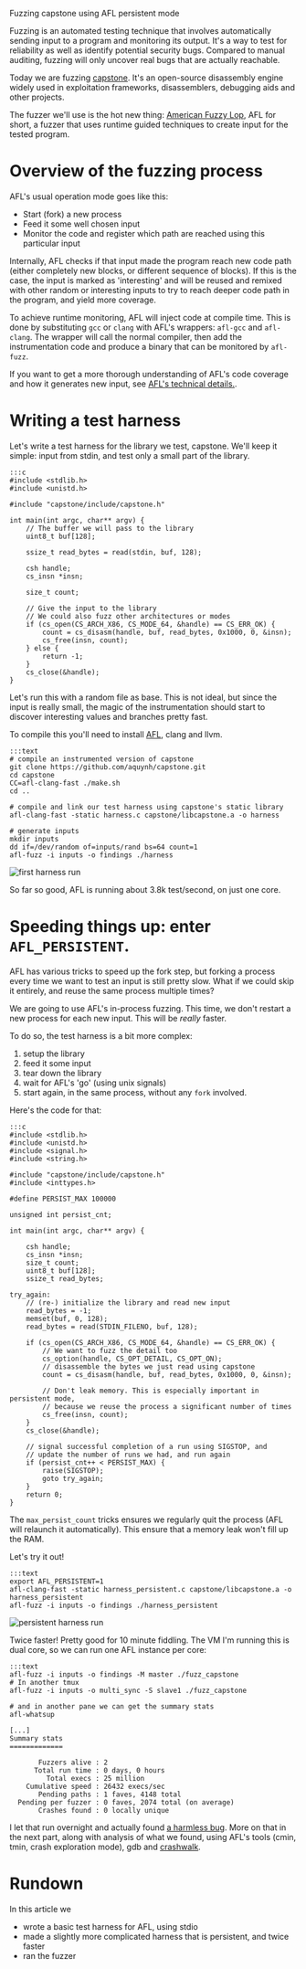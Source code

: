 Fuzzing capstone using AFL persistent mode

Fuzzing is an automated testing technique that involves automatically sending input to a program and monitoring its output. It's a way to test for reliability as well as identify potential security bugs. Compared to manual auditing, fuzzing will only uncover real bugs that are actually reachable. 

Today we are fuzzing [capstone](http://www.capstone-engine.org). It's an open-source disassembly engine widely used in exploitation frameworks, disassemblers, debugging aids and other projects.

The fuzzer we'll use is the hot new thing: [American Fuzzy Lop](https://lcamtuf.coredump.cx/afl/), AFL for short, a fuzzer that uses runtime guided techniques to create input for the tested program.


# Overview of the fuzzing process
AFL's usual operation mode goes like this:

* Start (fork) a new process
* Feed it some well chosen input
* Monitor the code and register which path are reached using this particular input

Internally, AFL checks if that input made the program reach new code path (either completely new blocks, or different sequence of blocks). If this is the case, the input is marked as 'interesting' and will be reused and remixed with other random or interesting inputs to try to reach deeper code path in the program, and yield more coverage.

To achieve runtime monitoring, AFL will inject code at compile time. This is done by substituting `gcc` or `clang` with AFL's wrappers: `afl-gcc` and `afl-clang`. The wrapper will call the normal compiler, then add the instrumentation code and produce a binary that can be monitored by `afl-fuzz`.

If you want to get a more thorough understanding of AFL's code coverage and how it generates new input, see [AFL's technical details.](http://lcamtuf.coredump.cx/afl/technical_details.txt).


# Writing a test harness
Let's write a test harness for the library we test, capstone. We'll keep it simple: input from stdin, and test only a small part of the library.


	:::c
	#include <stdlib.h>
	#include <unistd.h>
	
	#include "capstone/include/capstone.h"
	
	int main(int argc, char** argv) {
		// The buffer we will pass to the library
		uint8_t buf[128];
		
		ssize_t read_bytes = read(stdin, buf, 128);
		
		csh handle;
		cs_insn *insn;
		
		size_t count;
		
		// Give the input to the library
        // We could also fuzz other architectures or modes
		if (cs_open(CS_ARCH_X86, CS_MODE_64, &handle) == CS_ERR_OK) {
			count = cs_disasm(handle, buf, read_bytes, 0x1000, 0, &insn);
			cs_free(insn, count);
		} else {
			return -1;
		}
		cs_close(&handle);
	}


Let's run this with a random file as base. This is not ideal, but since the input is really small, the magic of the instrumentation should start to discover interesting values and branches pretty fast. 

To compile this you'll need to install [AFL](https://lcamtuf.coredump.cx/afl/), clang and llvm.

	:::text
	# compile an instrumented version of capstone
	git clone https://github.com/aquynh/capstone.git
	cd capstone
	CC=afl-clang-fast ./make.sh
	cd ..

	# compile and link our test harness using capstone's static library
	afl-clang-fast -static harness.c capstone/libcapstone.a -o harness
	
	# generate inputs
	mkdir inputs
	dd if=/dev/random of=inputs/rand bs=64 count=1
	afl-fuzz -i inputs -o findings ./harness

![first harness run](resources/fuzzing_capstone/harness_run.png)

So far so good, AFL is running about 3.8k test/second, on just one core.


# Speeding things up: enter `AFL_PERSISTENT`.
AFL has various tricks to speed up the fork step, but forking a process every time we want to test an input is still pretty slow. What if we could skip it entirely, and reuse the same process multiple times?

We are going to use AFL's in-process fuzzing. This time, we don't restart a new process for each new input. This will be *really* faster.

To do so, the test harness is a bit more complex:

1. setup the library
2. feed it some input 
3. tear down the library
4. wait for AFL's 'go' (using unix signals)
5.  start again, in the same process, without any `fork` involved.

Here's the code for that:

	:::c
	#include <stdlib.h>
	#include <unistd.h>
	#include <signal.h>
	#include <string.h>

	#include "capstone/include/capstone.h"
	#include <inttypes.h>

	#define PERSIST_MAX 100000

	unsigned int persist_cnt;

	int main(int argc, char** argv) {

		csh handle;
		cs_insn *insn;
		size_t count;
		uint8_t buf[128]; 
		ssize_t read_bytes;

	try_again:
		// (re-) initialize the library and read new input
		read_bytes = -1; 
		memset(buf, 0, 128);
		read_bytes = read(STDIN_FILENO, buf, 128);

		if (cs_open(CS_ARCH_X86, CS_MODE_64, &handle) == CS_ERR_OK) {
			// We want to fuzz the detail too
			cs_option(handle, CS_OPT_DETAIL, CS_OPT_ON); 
			// disassemble the bytes we just read using capstone
			count = cs_disasm(handle, buf, read_bytes, 0x1000, 0, &insn);

			// Don't leak memory. This is especially important in persistent mode, 
			// because we reuse the process a significant number of times
			cs_free(insn, count); 
		}
		cs_close(&handle);

		// signal successful completion of a run using SIGSTOP, and
		// update the number of runs we had, and run again
		if (persist_cnt++ < PERSIST_MAX) {
			raise(SIGSTOP);
			goto try_again;
		}
		return 0;
	}

The `max_persist_count` tricks ensures we regularly quit the process (AFL will relaunch it automatically). This ensure that a memory leak won't fill up the RAM.

Let's try it out!

	:::text
	export AFL_PERSISTENT=1
	afl-clang-fast -static harness_persistent.c capstone/libcapstone.a -o harness_persistent
	afl-fuzz -i inputs -o findings ./harness_persistent

![persistent harness run](resources/fuzzing_capstone/harness_persistent_run.png)

Twice faster! Pretty good for 10 minute fiddling. The VM I'm running this is dual core, so we can run one AFL instance per core:

	:::text
	afl-fuzz -i inputs -o findings -M master ./fuzz_capstone
	# In another tmux
	afl-fuzz -i inputs -o multi_sync -S slave1 ./fuzz_capstone
	
	# and in another pane we can get the summary stats
	afl-whatsup
	
	[...]
    Summary stats
    =============
    
           Fuzzers alive : 2
          Total run time : 0 days, 0 hours
             Total execs : 25 million
        Cumulative speed : 26432 execs/sec
           Pending paths : 1 faves, 4148 total
      Pending per fuzzer : 0 faves, 2074 total (on average)
           Crashes found : 0 locally unique


I let that run overnight and actually found [a harmless bug](https://github.com/aquynh/capstone/issues/463). More on that in the next part, along with analysis  of what we found, using AFL's tools (cmin, tmin, crash exploration mode), gdb and [crashwalk](https://github.com/bnagy/crashwalk).

# Rundown
In this article we  

* wrote a basic test harness for AFL, using stdio
* made a slightly more complicated harness that is persistent, and twice faster
* ran the fuzzer

